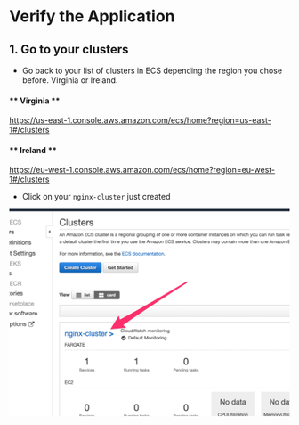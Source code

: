 # Verify the Application

## 1. Go to your clusters

* Go back to your list of clusters in ECS depending the region you chose before. Virginia or Ireland.

<!-- tabs:start -->
#### ** Virginia **
https://us-east-1.console.aws.amazon.com/ecs/home?region=us-east-1#/clusters
#### ** Ireland **
https://eu-west-1.console.aws.amazon.com/ecs/home?region=eu-west-1#/clusters
<!-- tabs:end -->

* Click on your ``nginx-cluster`` just created
  
![screenshot](img/7-create-cluster.png)
